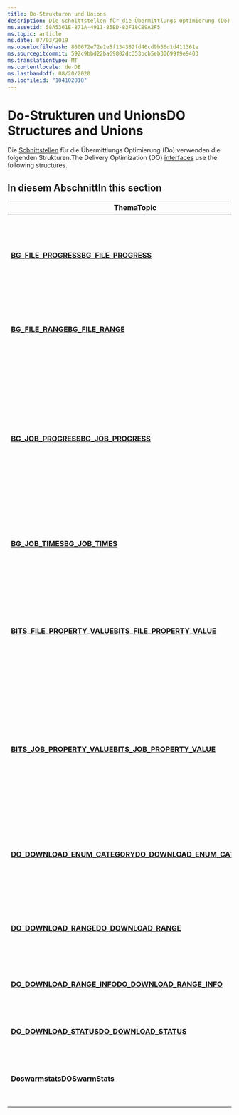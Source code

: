 ```yaml
---
title: Do-Strukturen und Unions
description: Die Schnittstellen für die Übermittlungs Optimierung (Do) verwenden die folgenden Strukturen.
ms.assetid: 58A5361E-871A-4911-85BD-83F18CB9A2F5
ms.topic: article
ms.date: 07/03/2019
ms.openlocfilehash: 860672e72e1e5f134382fd46cd9b36d1d411361e
ms.sourcegitcommit: 592c9bbd22ba69802dc353bcb5eb30699f9e9403
ms.translationtype: MT
ms.contentlocale: de-DE
ms.lasthandoff: 08/20/2020
ms.locfileid: "104102018"
---
```

# <a name="do-structures-and-unions"></a><span data-ttu-id="e8c49-103">Do-Strukturen und Unions</span><span class="sxs-lookup"><span data-stu-id="e8c49-103">DO Structures and Unions</span></span>

<span data-ttu-id="e8c49-104">Die [Schnittstellen](do-interfaces.md) für die Übermittlungs Optimierung (Do) verwenden die folgenden Strukturen.</span><span class="sxs-lookup"><span data-stu-id="e8c49-104">The Delivery Optimization (DO) [interfaces](do-interfaces.md) use the following structures.</span></span>

## <a name="in-this-section"></a><span data-ttu-id="e8c49-105">In diesem Abschnitt</span><span class="sxs-lookup"><span data-stu-id="e8c49-105">In this section</span></span>

| <span data-ttu-id="e8c49-106">Thema</span><span class="sxs-lookup"><span data-stu-id="e8c49-106">Topic</span></span> | <span data-ttu-id="e8c49-107">BESCHREIBUNG</span><span class="sxs-lookup"><span data-stu-id="e8c49-107">Description</span></span> |
|-|-|
| [<span data-ttu-id="e8c49-108">**BG_FILE_PROGRESS**</span><span class="sxs-lookup"><span data-stu-id="e8c49-108">**BG_FILE_PROGRESS**</span></span>](bg-file-progress.md) | <span data-ttu-id="e8c49-109">Die **BG_FILE_PROGRESS** -Struktur liefert Datei bezogene Statusinformationen, wie z. b. die Anzahl der übertragenen Bytes.</span><span class="sxs-lookup"><span data-stu-id="e8c49-109">The **BG_FILE_PROGRESS** structure provides file-related progress information, such as the number of bytes transferred.</span></span> |
| [<span data-ttu-id="e8c49-110">**BG_FILE_RANGE**</span><span class="sxs-lookup"><span data-stu-id="e8c49-110">**BG_FILE_RANGE**</span></span>](bg-file-range.md) | <span data-ttu-id="e8c49-111">Die **BG_FILE_RANGE** -Struktur identifiziert einen Bereich von Bytes, der aus einer Datei heruntergeladen werden soll.</span><span class="sxs-lookup"><span data-stu-id="e8c49-111">The **BG_FILE_RANGE** structure identifies a range of bytes to download from a file.</span></span> |
| [<span data-ttu-id="e8c49-112">**BG_JOB_PROGRESS**</span><span class="sxs-lookup"><span data-stu-id="e8c49-112">**BG_JOB_PROGRESS**</span></span>](bg-job-progress.md) | <span data-ttu-id="e8c49-113">Die **BG_JOB_PROGRESS** Struktur bietet auftragsbezogene Statusinformationen, wie z. b. die Anzahl von Bytes und übertragenen Dateien.</span><span class="sxs-lookup"><span data-stu-id="e8c49-113">The **BG_JOB_PROGRESS** structure provides job-related progress information, such as the number of bytes and files transferred.</span></span> <span data-ttu-id="e8c49-114">Bei Uploadaufträgen gilt der Fortschritt für die Uploaddatei, nicht für die Antwortdatei.</span><span class="sxs-lookup"><span data-stu-id="e8c49-114">For upload jobs, the progress applies to the upload file, not the reply file.</span></span>  |
| [<span data-ttu-id="e8c49-115">**BG_JOB_TIMES**</span><span class="sxs-lookup"><span data-stu-id="e8c49-115">**BG_JOB_TIMES**</span></span>](bg-job-times.md) | <span data-ttu-id="e8c49-116">Die **BG_JOB_TIMES** -Struktur stellt auftragsbezogene Zeitstempel bereit.</span><span class="sxs-lookup"><span data-stu-id="e8c49-116">The **BG_JOB_TIMES** structure provides job-related time stamps.</span></span> |
| [<span data-ttu-id="e8c49-117">**BITS_FILE_PROPERTY_VALUE**</span><span class="sxs-lookup"><span data-stu-id="e8c49-117">**BITS_FILE_PROPERTY_VALUE**</span></span>](bits-file-property-value.md) | <span data-ttu-id="e8c49-118">Die **BITS_FILE_PROPERTY_VALUE** Union stellt den Eigenschafts Wert der do-Datei auf Grundlage eines Werts aus der [**BITS_FILE_PROPERTY_ID**](bits-file-property-id-.md) Enumeration bereit.</span><span class="sxs-lookup"><span data-stu-id="e8c49-118">The **BITS_FILE_PROPERTY_VALUE** union provides the property value of the DO file based on a value from the [**BITS_FILE_PROPERTY_ID**](bits-file-property-id-.md) enumeration.</span></span> |
| [<span data-ttu-id="e8c49-119">**BITS_JOB_PROPERTY_VALUE**</span><span class="sxs-lookup"><span data-stu-id="e8c49-119">**BITS_JOB_PROPERTY_VALUE**</span></span>](bits-job-property-value-.md) | <span data-ttu-id="e8c49-120">Die **BITS_JOB_PROPERTY_VALUE** Union stellt den Eigenschafts Wert des Do-Auftrags basierend auf dem Wert der [**BITS_JOB_PROPERTY_ID**](bits-job-property-id.md) -Enumeration bereit.</span><span class="sxs-lookup"><span data-stu-id="e8c49-120">The **BITS_JOB_PROPERTY_VALUE** union provides the property value of the DO job based on the value of the [**BITS_JOB_PROPERTY_ID**](bits-job-property-id.md) enumeration.</span></span> |
| [<span data-ttu-id="e8c49-121">**DO_DOWNLOAD_ENUM_CATEGORY**</span><span class="sxs-lookup"><span data-stu-id="e8c49-121">**DO_DOWNLOAD_ENUM_CATEGORY**</span></span>](./do/ns-do-do_download_enum_category.md) | <span data-ttu-id="e8c49-122">Wird von **idomanager:: enumdownloads** verwendet, um die Downloads-Enumeration nach dem Wert der bestimmten Eigenschaft zu filtern.</span><span class="sxs-lookup"><span data-stu-id="e8c49-122">Used by **IDOManager::EnumDownloads** to filter the downloads enumeration by the specific property's value.</span></span> |
| [<span data-ttu-id="e8c49-123">**DO_DOWNLOAD_RANGE**</span><span class="sxs-lookup"><span data-stu-id="e8c49-123">**DO_DOWNLOAD_RANGE**</span></span>](./deliveryoptimizationdownloadtypes/ns-deliveryoptimizationdownloadtypes-do_download_range.md) | <span data-ttu-id="e8c49-124">Identifiziert einen einzelnen Bereich von Bytes, der aus einer Datei heruntergeladen werden soll.</span><span class="sxs-lookup"><span data-stu-id="e8c49-124">Identifies a single range of bytes to download from a file.</span></span> |
| [<span data-ttu-id="e8c49-125">**DO_DOWNLOAD_RANGE_INFO**</span><span class="sxs-lookup"><span data-stu-id="e8c49-125">**DO_DOWNLOAD_RANGE_INFO**</span></span>](./do/ns-do-do_download_range_info.md) | <span data-ttu-id="e8c49-126">Gibt ein Array von Byte Bereichen an, das aus einer Datei heruntergeladen werden soll.</span><span class="sxs-lookup"><span data-stu-id="e8c49-126">Identifies an array of ranges of bytes to download from a file.</span></span> |
| [<span data-ttu-id="e8c49-127">**DO_DOWNLOAD_STATUS**</span><span class="sxs-lookup"><span data-stu-id="e8c49-127">**DO_DOWNLOAD_STATUS**</span></span>](./do/ns-do-do_download_status.md) | <span data-ttu-id="e8c49-128">Dient zum Abrufen des Status eines bestimmten Downloads.</span><span class="sxs-lookup"><span data-stu-id="e8c49-128">Used to obtain the status of a specific download.</span></span> |
| [<span data-ttu-id="e8c49-129">**Doswarmstats**</span><span class="sxs-lookup"><span data-stu-id="e8c49-129">**DOSwarmStats**</span></span>](doswarmstats.md) | <span data-ttu-id="e8c49-130">Enthält Felder für das herunterladen und Hochladen von Statistiken für eine Datei.</span><span class="sxs-lookup"><span data-stu-id="e8c49-130">Contains fields for download and upload statistics for a file.</span></span> |